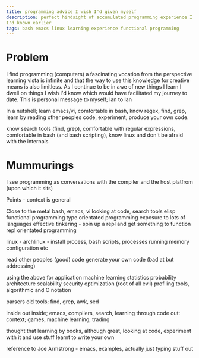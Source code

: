 ```yaml
---
title: programming advice I wish I'd given myself
description: perfect hindsight of accumulated programming experience I wish
I'd known earlier
tags: bash emacs linux learning experience functional programming
---
```


# Problem

I find programming (computers) a fascinating vocation from the perspective
learning vista is infinite and that the way to use this knowledge for creative
means is also limitless. As I continue to be in awe of new things I learn I
dwell on things I wish I'd know which would have facilitated my journey to
date. This is personal message to myself; Ian to Ian

In a nutshell; learn emacs/vi, comfortable in bash, know regex, find,
grep, learn by reading other peoples code, experiment, produce your
own code.

know search tools (find, grep), comfortable with regular expressions,
comfortable in bash (and bash scripting), know linux and don't be afraid
with the internals

# Mummurings

I see programming as conversations with the compiler and the host platfrom
(upon which it sits)


Points - context is general

Close to the metal
bash, emacs, vi
looking at code, search tools
elisp
functional programming
type orientated programming 
exposure to lots of languages
effective tinkering - spin up a repl and get something to function
repl orientated programming

linux - archlinux - install process, bash scripts, processes running
memory configuration etc

read other peoples (good) code
generate your own code (bad at but addressing)

using the above for application
machine learning statistics probability
architecture scalability
security
optimization (root of all evil)
profiling tools, algorithmic and O notation

parsers
old tools; find, grep, awk, sed

inside out
inside; emacs, compilers, search, learning through code
out: context; games, machine learning, trading

thought that learning by books, although great, looking at code,
experiment with it and use stuff learnt to write your own

reference to Joe Armstrong - emacs, examples, actually just typing
stuff out
